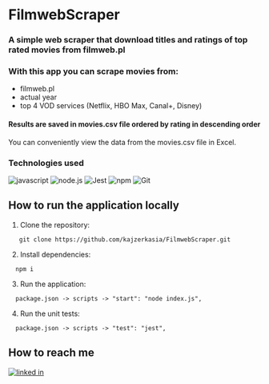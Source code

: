 # FilmwebScraper

### A simple web scraper that download titles and ratings of top rated movies from filmweb.pl

### With this app you can scrape movies from:

- filmweb.pl
- actual year
- top 4 VOD services (Netflix, HBO Max, Canal+, Disney)

#### Results are saved in movies.csv file ordered by rating in descending order

You can conveniently view the data from the movies.csv file in Excel.

### Technologies used

![javascript](https://img.shields.io/badge/javascript%20-%23404d59.svg?logo=javascript&style=for-the-badge&logoColor=yellow)
![node.js](https://img.shields.io/badge/node.js%20-%23404d59.svg?logo=node.js&style=for-the-badge&logoColor=green)
![Jest](https://img.shields.io/badge/-jest%20-%23404d59.svg?style=for-the-badge&logo=jest&logoColor=red)
![npm](https://img.shields.io/badge/npm%20-%23404d59.svg?logo=npm&style=for-the-badge&logoColor=red)
![Git](https://img.shields.io/badge/git%20-%23404d59.svg?style=for-the-badge&logo=git&logoColor=red)

## How to run the application locally

1. Clone the repository:
```
   git clone https://github.com/kajzerkasia/FilmwebScraper.git
   ```
2. Install dependencies:
 ```
   npm i
 ```
3. Run the application:
 ```
   package.json -> scripts -> "start": "node index.js",
 ```
4. Run the unit tests:
 ```
   package.json -> scripts -> "test": "jest",
 ```
## How to reach me

[<img src="https://img.shields.io/badge/linked%20in-%23404d59.svg?logo=linkedin&style=for-the-badge&logoColor=blue" alt="linked in" />](https://www.linkedin.com/in/katarzyna-kajzer/)



